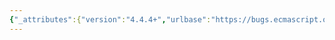 ```yaml
---
{"_attributes":{"version":"4.4.4+","urlbase":"https://bugs.ecmascript.org/","maintainer":"dherman@mozilla.com"},"bug":{"bug_id":27,"creation_ts":"2011-02-21 10:39:00 -0800","short_desc":"S15.1.1.1_A2_T1, S15.1.1.1_A2_T2, S15.1.1.2_A2_T1, S15.1.1.3_A2_T1, and S15.1.1.3_A2_T2 invalid (ES3 to ES5 change)","delta_ts":"2011-09-24 16:43:50 -0700","product":"Test262","component":"ECMA-262 Tests","version":"unspecified","rep_platform":"All","op_sys":"All","bug_status":"RESOLVED","resolution":"FIXED","priority":"Normal","bug_severity":"normal","everconfirmed":true,"reporter":{"uid":"dfugate","name":"Dave Fugate"},"assigned_to":{"uid":"erights","name":"Mark S. Miller"},"cc":["andrebargull","erights"],"long_desc":[{"commentid":46,"comment_count":0,"who":{"uid":"dfugate","name":"Dave Fugate"},"bug_when":"2011-02-21 10:39:59 -0800","thetext":"These test cases assert that NaN/Infinity/etc are *not* readonly via assertions similar to:\n    NaN = true;\n    if (typeof(NaN) !== \"boolean\") {\n    \t$ERROR('#1: NaN = true; typeof(NaN) === \"boolean\". Actual: ' + (typeof(NaN))); \n    }\n\nWhile this might have been valid in ES3, it's not in ES5.  E.g., 15.1.1.1 states:\n   15.1.1.1 NaN\n    The value of NaN is NaN (see 8.5). This property has the attributes { [[Writable]]: false, [[Enumerable]]: false, [[Configurable]]: false }.\nmeaning that NaN can no longer be reassigned.\n\nDisabling these tests."},{"commentid":450,"comment_count":1,"who":{"uid":"andrebargull","name":"André Bargull"},"bug_when":"2011-09-11 08:48:58 -0700","thetext":"S15.1.1.3_A2_T2 also calls \"ERROR()\" instead of \"$ERROR()\". Not really worth fixing this bug since the complete test is currently disabled, but I thought to mention it nonetheless...\n---\nundefined = true;\nif (typeof(undefined) !== \"boolean\") { \n  ERROR('#1: undefined = true; typeof(undefined) === \"boolean\". Actual: ' + (typeof(undefined)));\t\n}\n---"},{"commentid":464,"comment_count":2,"who":{"uid":"erights","name":"Mark S. Miller"},"bug_when":"2011-09-24 16:43:50 -0700","thetext":"Fixed at http://hg.ecmascript.org/tests/test262/rev/7ee6fc6143d8"}]}}
---
```


